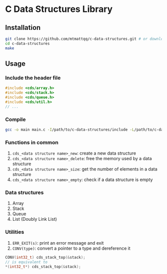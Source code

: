 # C Data Structures Library

## Installation

```bash
git clone https://github.com/mtmattqq/c-data-structures.git # or download the zip
cd c-data-structures
make
```

## Usage

### Include the header file

```c
#include <cds/array.h>
#include <cds/stack.h>
#include <cds/queue.h>
#include <cds/util.h>
// ...
```

### Compile

```bash
gcc -o main main.c -I/path/to/c-data-structures/include -L/path/to/c-data-structures/lib -lcds
```

### Functions in common

1. `cds_<data structure name>_new`: create a new data structure
2. `cds_<data structure name>_delete`: free the memory used by a data structure
3. `cds_<data structure name>_size`: get the number of elements in a data structure
4. `cds_<data structure name>_empty`: check if a data structure is empty

### Data structures

1. Array
2. Stack
3. Queue
4. List (Doubly Link List)

### Utilities

1. `ERR_EXIT(s)`: print an error message and exit
2. `CONV(type)`: convert a pointer to a type and dereference it

```c
CONV(int32_t) cds_stack_top(&stack);
// is equivalent to
*(int32_t*) cds_stack_top(&stack);
```

